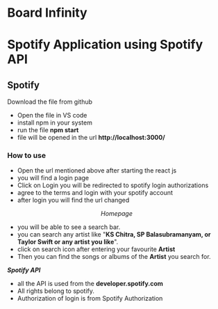 # Board Infinity
# **Spotify Application using Spotify API**
## Spotify
Download the file from github
* Open the file in VS code
* install npm in your system
* run the file **npm start**
* file will be opened in the url **http://localhost:3000/**

### How to use
* Open the url mentioned above after starting the react js 
* you will find a login page
* Click on Login you will be redirected to spotify login authorizations
* agree to the terms and login with your spotify account
* after login you will find the url changed

$$ Home page $$
* you will be able to see a search bar.
* you can search any artist like "**KS Chitra, SP Balasubramanyam, or Taylor Swift or any artist you like**".
* click on search icon after entering your favourite **Artist**
* Then you can find the songs or albums of the **Artist** you search for.


___Spotify API___
* all the API is used from the **developer.spotify.com**
* All rights belong to spotify.
* Authorization of login is from Spotify Authorization